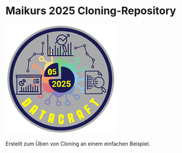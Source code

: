 # Maikurs 2025 Cloning-Repository
![Maikurs-Logo](logo_2025-05.png)

Erstellt zum Üben von Cloning an einem einfachen Beispiel.
